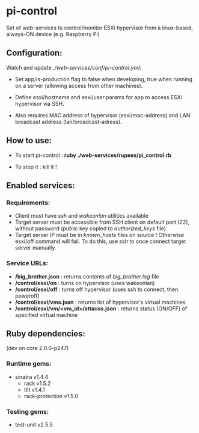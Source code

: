 pi-control
==========

Set of web-services to control/monitor ESXi hypervisor from a linux-based, always-ON device (e.g. Raspberry Pi)


Configuration:
--------------
Watch and update *./web-services/conf/pi-control.yml*:

- Set app/is-production flag to false when developing, true when running on a server (allowing access from other machines).

- Define esxi/hostname and esxi/user params for app to access ESXi hypervisor via SSH.

- Also requires MAC address of hypervisor (esxi/mac-address) and LAN broadcast address (lan/broadcast-adress).


How to use:
-----------
- To start pi-control : **ruby ./web-services/rupees/pi_control.rb**

- To stop it : kill it !


Enabled services:
-----------------

### Requirements:
- Client must have *ssh* and *wakeonlan* utilities available
- Target server must be accessible from SSH client on default port (22), without password (public key copied to *authorized_keys* file).
- Target server IP must be in *known_hosts* files on source ! Otherwise esxi/off command will fail. To do this, use *ssh* to once connect target server manually.

### Service URLs:
- **/big_brother.json** : returns contents of *big_brother.log* file
- **/control/esxi/on** : turns on hypervisor (uses wakeonlan)
- **/control/esxi/off** : turns off hypervisor (uses ssh to connect, then poweroff)
- **/control/esxi/vms.json** : returns list of hypervisor's virtual machines
- **/control/esxi/vm/<vm_id>/sttauss.json** : returns status (ON/OFF) of specified virtual machine


Ruby dependencies:
------------------
(dev on core 2.0.0-p247)

### Runtime gems:
- sinatra v1.4.4
  - rack v1.5.2
  - tilt v1.4.1
  - rack-protection v1.5.0

### Testing gems:
- test-unit v2.5.5
